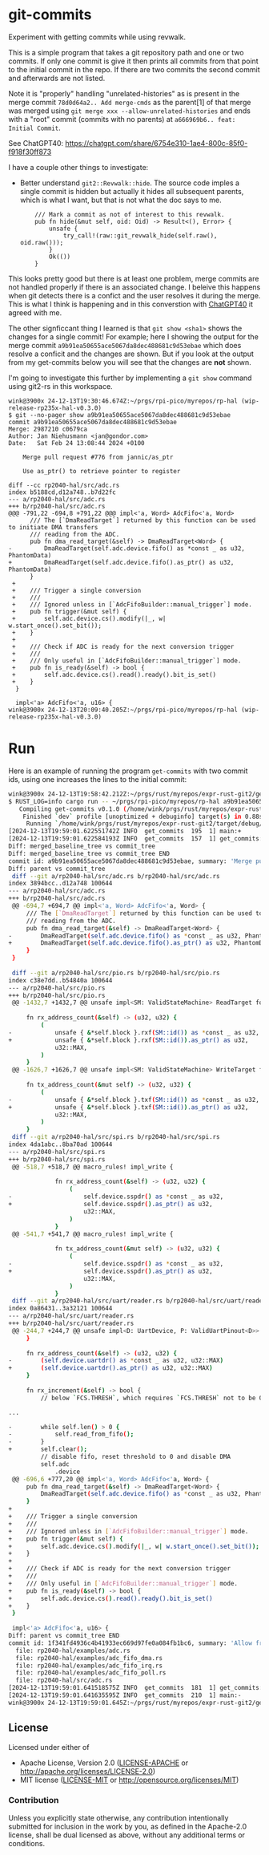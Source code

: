 # git-commits

Experiment with getting commits while using revwalk.

This is a simple program that takes a git repository path and one or two commits.
If only one commit is give it then prints all commits from that point to the
initial commit in the repo. If there are two commits the second commit and
afterwards are not listed.

Note it is "properly" handling "unrelated-histories" as is present in the
merge commit `78d0d64a2.. Add merge-cmds` as the parent[1] of that merge
was merged using `git merge xxx --allow-unrelated-histories` and ends
with a "root" commit (commits with no parents) at
`a666969b6.. feat: Initial Commit`.

See ChatGPT40: https://chatgpt.com/share/6754e310-1ae4-800c-85f0-f918f30ff873 

I have a couple other things to investigate:
* Better understand `git2::Revwalk::hide`. The source code imples a
  single commit is hidden but actually it hides all subsequent parents,
  which is what I want, but that is not what the doc says to me.
  ```
      /// Mark a commit as not of interest to this revwalk.
      pub fn hide(&mut self, oid: Oid) -> Result<(), Error> {
          unsafe {
              try_call!(raw::git_revwalk_hide(self.raw(), oid.raw()));
          }
          Ok(())
      }
  ```

This looks pretty good but there is at least one problem,
merge commits are not handled properly if there is an associated
change. I beleive this happens when git detects there is a confict
and the user resolves it during the merge. This is what I think is
happening and in this converstion with
[ChatGPT40](https://chatgpt.com/share/675c90d2-65f4-800c-9652-69a22ea29f33)
it agreed with me.

The other signficcant thing I learned is that `git show <sha1>` shows
the changes for a single commit! For example; here I showing the output
for the merge commit `a9b91ea50655ace5067da8dec488681c9d53ebae` which does
resolve a conficit and the changes are shown. But if you look at the output
from my get-commits below you will see that the changes are **not** shown.

I'm going to investigate this further by implementing a `git show` command
using git2-rs in this workspace.
```
wink@3900x 24-12-13T19:30:46.674Z:~/prgs/rpi-pico/myrepos/rp-hal (wip-release-rp235x-hal-v0.3.0)
$ git --no-pager show a9b91ea50655ace5067da8dec488681c9d53ebae
commit a9b91ea50655ace5067da8dec488681c9d53ebae
Merge: 2987210 c0679ca
Author: Jan Niehusmann <jan@gondor.com>
Date:   Sat Feb 24 13:08:44 2024 +0100

    Merge pull request #776 from jannic/as_ptr
    
    Use as_ptr() to retrieve pointer to register

diff --cc rp2040-hal/src/adc.rs
index b5188cd,d12a748..b7d22fc
--- a/rp2040-hal/src/adc.rs
+++ b/rp2040-hal/src/adc.rs
@@@ -791,22 -694,8 +791,22 @@@ impl<'a, Word> AdcFifo<'a, Word> 
      /// The [`DmaReadTarget`] returned by this function can be used to initiate DMA transfers
      /// reading from the ADC.
      pub fn dma_read_target(&self) -> DmaReadTarget<Word> {
-         DmaReadTarget(self.adc.device.fifo() as *const _ as u32, PhantomData)
+         DmaReadTarget(self.adc.device.fifo().as_ptr() as u32, PhantomData)
      }
 +
 +    /// Trigger a single conversion
 +    ///
 +    /// Ignored unless in [`AdcFifoBuilder::manual_trigger`] mode.
 +    pub fn trigger(&mut self) {
 +        self.adc.device.cs().modify(|_, w| w.start_once().set_bit());
 +    }
 +
 +    /// Check if ADC is ready for the next conversion trigger
 +    ///
 +    /// Only useful in [`AdcFifoBuilder::manual_trigger`] mode.
 +    pub fn is_ready(&self) -> bool {
 +        self.adc.device.cs().read().ready().bit_is_set()
 +    }
  }
  
  impl<'a> AdcFifo<'a, u16> {
wink@3900x 24-12-13T20:09:40.205Z:~/prgs/rpi-pico/myrepos/rp-hal (wip-release-rp235x-hal-v0.3.0)
```

# Run

Here is an example of running the program `get-commits` with two commit ids, using one
increases the lines to the initial commit:

```sh
wink@3900x 24-12-13T19:58:42.212Z:~/prgs/rust/myrepos/expr-rust-git2/get-commits (gpt4o-take-on-handling-merge-commits)
$ RUST_LOG=info cargo run -- ~/prgs/rpi-pico/myrepos/rp-hal a9b91ea50655ace5067da8dec488681c9d53ebae c11fed9b0dc11f19dc19f89e0c0b79e09c2f65e3
   Compiling get-commits v0.1.0 (/home/wink/prgs/rust/myrepos/expr-rust-git2/get-commits)
    Finished `dev` profile [unoptimized + debuginfo] target(s) in 0.88s
     Running `/home/wink/prgs/rust/myrepos/expr-rust-git2/target/debug/get-commits /home/wink/prgs/rpi-pico/myrepos/rp-hal a9b91ea50655ace5067da8dec488681c9d53ebae c11fed9b0dc11f19dc19f89e0c0b79e09c2f65e3`
[2024-12-13T19:59:01.622551742Z INFO  get_commits  195  1] main:+
[2024-12-13T19:59:01.622584193Z INFO  get_commits  157  1] get_commits:+ repo_path: /home/wink/prgs/rpi-pico/myrepos/rp-hal, oid_strings: ["a9b91ea50655ace5067da8dec488681c9d53ebae", "c11fed9b0dc11f19dc19f89e0c0b79e09c2f65e3"]
Diff: merged_baseline_tree vs commit_tree
Diff: merged_baseline_tree vs commit_tree END
commit id: a9b91ea50655ace5067da8dec488681c9d53ebae, summary: 'Merge pull request #776 from jannic/as_ptr', parent.len: 2, modified_count: 0, non_matching_count: 0, parents: [29872106d82b0457dffaf688c89c78d8bc3a904d, c0679ca582ea355181db5daf5145d1dd1de5ac2b]
Diff: parent vs commit_tree
 diff --git a/rp2040-hal/src/adc.rs b/rp2040-hal/src/adc.rs
index 3894bcc..d12a748 100644
--- a/rp2040-hal/src/adc.rs
+++ b/rp2040-hal/src/adc.rs
 @@ -694,7 +694,7 @@ impl<'a, Word> AdcFifo<'a, Word> {
     /// The [`DmaReadTarget`] returned by this function can be used to initiate DMA transfers
     /// reading from the ADC.
     pub fn dma_read_target(&self) -> DmaReadTarget<Word> {
-        DmaReadTarget(self.adc.device.fifo() as *const _ as u32, PhantomData)
+        DmaReadTarget(self.adc.device.fifo().as_ptr() as u32, PhantomData)
     }
 }
 
 diff --git a/rp2040-hal/src/pio.rs b/rp2040-hal/src/pio.rs
index c38e7dd..b54840a 100644
--- a/rp2040-hal/src/pio.rs
+++ b/rp2040-hal/src/pio.rs
 @@ -1432,7 +1432,7 @@ unsafe impl<SM: ValidStateMachine> ReadTarget for Rx<SM> {
 
     fn rx_address_count(&self) -> (u32, u32) {
         (
-            unsafe { &*self.block }.rxf(SM::id()) as *const _ as u32,
+            unsafe { &*self.block }.rxf(SM::id()).as_ptr() as u32,
             u32::MAX,
         )
     }
 @@ -1626,7 +1626,7 @@ unsafe impl<SM: ValidStateMachine> WriteTarget for Tx<SM> {
 
     fn tx_address_count(&mut self) -> (u32, u32) {
         (
-            unsafe { &*self.block }.txf(SM::id()) as *const _ as u32,
+            unsafe { &*self.block }.txf(SM::id()).as_ptr() as u32,
             u32::MAX,
         )
     }
 diff --git a/rp2040-hal/src/spi.rs b/rp2040-hal/src/spi.rs
index 4da1abc..8ba70ad 100644
--- a/rp2040-hal/src/spi.rs
+++ b/rp2040-hal/src/spi.rs
 @@ -518,7 +518,7 @@ macro_rules! impl_write {
 
             fn rx_address_count(&self) -> (u32, u32) {
                 (
-                    self.device.sspdr() as *const _ as u32,
+                    self.device.sspdr().as_ptr() as u32,
                     u32::MAX,
                 )
             }
 @@ -541,7 +541,7 @@ macro_rules! impl_write {
 
             fn tx_address_count(&mut self) -> (u32, u32) {
                 (
-                    self.device.sspdr() as *const _ as u32,
+                    self.device.sspdr().as_ptr() as u32,
                     u32::MAX,
                 )
             }
 diff --git a/rp2040-hal/src/uart/reader.rs b/rp2040-hal/src/uart/reader.rs
index 0a86431..3a32121 100644
--- a/rp2040-hal/src/uart/reader.rs
+++ b/rp2040-hal/src/uart/reader.rs
 @@ -244,7 +244,7 @@ unsafe impl<D: UartDevice, P: ValidUartPinout<D>> ReadTarget for Reader<D, P> {
     }
 
     fn rx_address_count(&self) -> (u32, u32) {
-        (self.device.uartdr() as *const _ as u32, u32::MAX)
+        (self.device.uartdr().as_ptr() as u32, u32::MAX)
     }
 
     fn rx_increment(&self) -> bool {
         // below `FCS.THRESH`, which requires `FCS.THRESH` not to be 0.

...

-        while self.len() > 0 {
-            self.read_from_fifo();
-        }
+        self.clear();
         // disable fifo, reset threshold to 0 and disable DMA
         self.adc
             .device
 @@ -696,6 +777,20 @@ impl<'a, Word> AdcFifo<'a, Word> {
     pub fn dma_read_target(&self) -> DmaReadTarget<Word> {
         DmaReadTarget(self.adc.device.fifo() as *const _ as u32, PhantomData)
     }
+
+    /// Trigger a single conversion
+    ///
+    /// Ignored unless in [`AdcFifoBuilder::manual_trigger`] mode.
+    pub fn trigger(&mut self) {
+        self.adc.device.cs().modify(|_, w| w.start_once().set_bit());
+    }
+
+    /// Check if ADC is ready for the next conversion trigger
+    ///
+    /// Only useful in [`AdcFifoBuilder::manual_trigger`] mode.
+    pub fn is_ready(&self) -> bool {
+        self.adc.device.cs().read().ready().bit_is_set()
+    }
 }
 
 impl<'a> AdcFifo<'a, u16> {
Diff: parent vs commit_tree END
commit id: 1f341fd4936c4b41933ec669d97fe0a084fb1bc6, summary: 'Allow free-running ADC mode without FIFO', parent.len: 1, modified_count: 5, non_matching_count: 0, parents: [c11fed9b0dc11f19dc19f89e0c0b79e09c2f65e3]
  file: rp2040-hal/examples/adc.rs
  file: rp2040-hal/examples/adc_fifo_dma.rs
  file: rp2040-hal/examples/adc_fifo_irq.rs
  file: rp2040-hal/examples/adc_fifo_poll.rs
  file: rp2040-hal/src/adc.rs
[2024-12-13T19:59:01.641518575Z INFO  get_commits  181  1] get_commits:- repo_path: /home/wink/prgs/rpi-pico/myrepos/rp-hal, oid_strings: ["a9b91ea50655ace5067da8dec488681c9d53ebae", "c11fed9b0dc11f19dc19f89e0c0b79e09c2f65e3"]
[2024-12-13T19:59:01.641635595Z INFO  get_commits  210  1] main:-
wink@3900x 24-12-13T19:59:01.645Z:~/prgs/rust/myrepos/expr-rust-git2/get-commits (gpt4o-take-on-handling-merge-commits)
```


## License

Licensed under either of

- Apache License, Version 2.0 ([LICENSE-APACHE](LICENSE-APACHE) or http://apache.org/licenses/LICENSE-2.0)
- MIT license ([LICENSE-MIT](LICENSE-MIT) or http://opensource.org/licenses/MIT)

### Contribution

Unless you explicitly state otherwise, any contribution intentionally submitted
for inclusion in the work by you, as defined in the Apache-2.0 license, shall
be dual licensed as above, without any additional terms or conditions.
